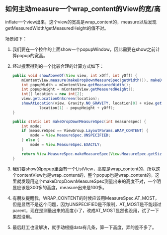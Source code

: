 ## 如何主动measure一个wrap_content的View的宽/高

inflate一个view出来，这个view的宽高是wrap_content的，measure以后发现getMeasuredWidth/getMeasuredHeight的值不对。

场景如下：

1. 我们要在一个控件的上面show一个popupWindow，因此需要在show之前计算popup的宽高。

2. 经过搜索得到的一个比较合理的计算方式如下：

   ```java
   public void showAboveOf(View view, int xOff, int yOff) {
       mContentView.measure(makeDropDownMeasureSpec(getWidth()), makeDropDownMeasureSpec(getHeight()));
       int popupWidth = mContentView.getMeasuredWidth();
       int popupHeight = mContentView.getMeasuredHeight();
       int[] location = new int[2];
       view.getLocationOnScreen(location);
       showAtLocation(view, Gravity.NO_GRAVITY, location[0] + view.getWidth() / 2 - popupWidth / 2 + xOff,
               location[1] - popupHeight + yOff);
   }
   
   public static int makeDropDownMeasureSpec(int measureSpec) {
       int mode;
       if (measureSpec == ViewGroup.LayoutParams.WRAP_CONTENT) {
           mode = View.MeasureSpec.UNSPECIFIED;
       } else {
           mode = View.MeasureSpec.EXACTLY;
       }
       return View.MeasureSpec.makeMeasureSpec(View.MeasureSpec.getSize(measureSpec), mode);
   }
   ```

3. 我们要show的popup里面有一个ListView，高度是wrap_content的，所以这个contentView也是wrap_content的，整个popup也是wrap_content的。这里就发现用这个makeDropDownMeasureSpec测量出来的高度不对，一个明显应该是300多的高度，measure出来是100多。

4. 有朋友提醒我，WRAP_CONTENT的时候应该用MeasureSpec.AT_MOST，但是显然不是这个问题，因为UNSPECIFIED是不限制，AT_MOST是不能超过parent，现在是测量出来的高度小了，改成AT_MOST显然也没用，试了一下果然没用。

5. 最后赶工也没解决，就手动根据data有几条，算一下高度，弄的差不多了。

